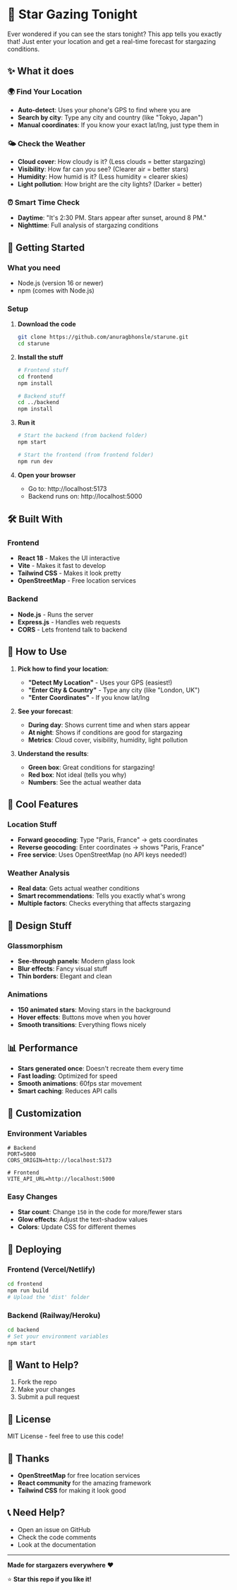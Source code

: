 # 🌟 Star Gazing Tonight

Ever wondered if you can see the stars tonight? This app tells you exactly that! Just enter your location and get a real-time forecast for stargazing conditions.

## ✨ What it does

### 🌍 **Find Your Location**

- **Auto-detect**: Uses your phone's GPS to find where you are
- **Search by city**: Type any city and country (like "Tokyo, Japan")
- **Manual coordinates**: If you know your exact lat/lng, just type them in

### 🌤️ **Check the Weather**

- **Cloud cover**: How cloudy is it? (Less clouds = better stargazing)
- **Visibility**: How far can you see? (Clearer air = better stars)
- **Humidity**: How humid is it? (Less humidity = clearer skies)
- **Light pollution**: How bright are the city lights? (Darker = better)

### ⏰ **Smart Time Check**

- **Daytime**: "It's 2:30 PM. Stars appear after sunset, around 8 PM."
- **Nighttime**: Full analysis of stargazing conditions

## 🚀 Getting Started

### What you need

- Node.js (version 16 or newer)
- npm (comes with Node.js)

### Setup

1. **Download the code**

   ```bash
   git clone https://github.com/anuragbhonsle/starune.git
   cd starune
   ```

2. **Install the stuff**

   ```bash
   # Frontend stuff
   cd frontend
   npm install

   # Backend stuff
   cd ../backend
   npm install
   ```

3. **Run it**

   ```bash
   # Start the backend (from backend folder)
   npm start

   # Start the frontend (from frontend folder)
   npm run dev
   ```

4. **Open your browser**
   - Go to: http://localhost:5173
   - Backend runs on: http://localhost:5000

## 🛠️ Built With

### Frontend

- **React 18** - Makes the UI interactive
- **Vite** - Makes it fast to develop
- **Tailwind CSS** - Makes it look pretty
- **OpenStreetMap** - Free location services

### Backend

- **Node.js** - Runs the server
- **Express.js** - Handles web requests
- **CORS** - Lets frontend talk to backend

## 📱 How to Use

1. **Pick how to find your location**:

   - **"Detect My Location"** - Uses your GPS (easiest!)
   - **"Enter City & Country"** - Type any city (like "London, UK")
   - **"Enter Coordinates"** - If you know lat/lng

2. **See your forecast**:

   - **During day**: Shows current time and when stars appear
   - **At night**: Shows if conditions are good for stargazing
   - **Metrics**: Cloud cover, visibility, humidity, light pollution

3. **Understand the results**:
   - **Green box**: Great conditions for stargazing!
   - **Red box**: Not ideal (tells you why)
   - **Numbers**: See the actual weather data

## 🌟 Cool Features

### Location Stuff

- **Forward geocoding**: Type "Paris, France" → gets coordinates
- **Reverse geocoding**: Enter coordinates → shows "Paris, France"
- **Free service**: Uses OpenStreetMap (no API keys needed!)

### Weather Analysis

- **Real data**: Gets actual weather conditions
- **Smart recommendations**: Tells you exactly what's wrong
- **Multiple factors**: Checks everything that affects stargazing

## 🎨 Design Stuff

### Glassmorphism

- **See-through panels**: Modern glass look
- **Blur effects**: Fancy visual stuff
- **Thin borders**: Elegant and clean

### Animations

- **150 animated stars**: Moving stars in the background
- **Hover effects**: Buttons move when you hover
- **Smooth transitions**: Everything flows nicely

## 📊 Performance

- **Stars generated once**: Doesn't recreate them every time
- **Fast loading**: Optimized for speed
- **Smooth animations**: 60fps star movement
- **Smart caching**: Reduces API calls

## 🔧 Customization

### Environment Variables

```env
# Backend
PORT=5000
CORS_ORIGIN=http://localhost:5173

# Frontend
VITE_API_URL=http://localhost:5000
```

### Easy Changes

- **Star count**: Change `150` in the code for more/fewer stars
- **Glow effects**: Adjust the text-shadow values
- **Colors**: Update CSS for different themes

## 🚀 Deploying

### Frontend (Vercel/Netlify)

```bash
cd frontend
npm run build
# Upload the 'dist' folder
```

### Backend (Railway/Heroku)

```bash
cd backend
# Set your environment variables
npm start
```

## 🤝 Want to Help?

1. Fork the repo
2. Make your changes
3. Submit a pull request

## 📝 License

MIT License - feel free to use this code!

## 🙏 Thanks

- **OpenStreetMap** for free location services
- **React community** for the amazing framework
- **Tailwind CSS** for making it look good

## 📞 Need Help?

- Open an issue on GitHub
- Check the code comments
- Look at the documentation

---

**Made for stargazers everywhere** ❤️

⭐ **Star this repo if you like it!**
